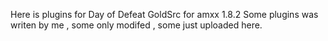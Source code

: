 Here is plugins for Day of Defeat GoldSrc for amxx 1.8.2 
Some plugins was writen by me , some only modifed , some just uploaded here.
